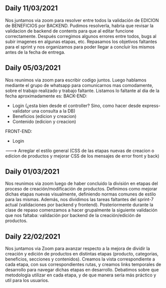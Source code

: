 ## Daily 11/03/2021
Nos juntamos via zoom para resolver entre todos la validación de EDICION de BENEFICIOS por BACKEND. Pudimos resolverla, habria que revisar la validacion de backend de contents para que al editar funcione correctamente.
Después corregimos algunos errores entre todos, bugs al subir imagenes en algunas etapas, etc.
Repasamos los objetivos faltantes para el sprint y nos organizamos para poder llegar a concluir los mismos antes de la fecha de entrega.

## Daily 05/03/2021
Nos reunimos via zoom para escribir codigo juntos. Luego hablamos mediante el grupo de whatsapp para comunicarnos mas comodamente, sobre el trabajo realizado y trabajo faltante. Listamos lo faltante al dia de la fecha aproximadamente es:
BACK-END:
- Login (¿esta bien desde el controller? Sino, como hacer desde express-validator una consulta a la DB)
- Beneficios (edicion y creacion)
- Contenido (edicion y creacion)

FRONT-END:
- Login

---> Arreglar el estilo general (CSS de las etapas nuevas de creacion o edicion de productos y mejorar CSS de los mensajes de error front y back)

## Daily 01/03/2021
Nos reunimos via zoom luego de haber concluido la división en etapas del proceso de creación/modificación de productos. Definimos como mejorar dichas etapas nuevas visualmente, definiendo normas comunes de estilo para las mismas.
Además, nos dividimos las tareas faltantes del sprint-7 actual (validaciones por backend y frontend).
Posteriormente durante la clase de repaso comenzamos a hacer grupalmente la siguiente validación que nos faltaba: validación por backend de la creación/edición de productos.

## Daily 22/02/2021
Nos juntamos via Zoom para avanzar respecto a la mejora de dividir la creación y edición de productos en distintas etapas (producto, categorias, beneficios, secciones y contenidos).
Creamos la vista correspondiente a cada etapa, con sus correspondientes rutas, y creamos links temporales de desarrollo para navegar dichas etapas en desarrollo.
Debatimos sobre que metodología utilizar en cada etapa, y de que manera sería más práctico y util para los usuarios.
